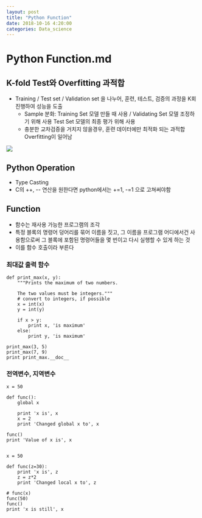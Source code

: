 ```yaml
---
layout: post
title: "Python Function"
date: 2018-10-16 4:20:00
categories: Data_science
---
```


# Python Function.md

## K-fold Test와 Overfitting 과적합
* Training / Test set / Validation set 을 나누어, 훈련, 테스트, 검증의 과정을 K회 진행하여 성능을 도출
  * Sample 분화: Training Set 모델 만들 때 사용 / Validating Set 모델 조정하기 위해 사용 Test Set 모델의 최종 평가 위해 사용
  * 충분한 교차검증을 거치지 않을경우, 훈련 데이터에만 최적화 되는 과적합Overfitting이 일어남 
<img src = 'http://www.cs.nthu.edu.tw/~shwu/courses/ml/labs/08_CV_Ensembling/fig-holdout.png'>

## Python Operation
* Type Casting
 * C의 ++, -- 연산을 원한다면 python에서는 +=1, -=1 으로 고쳐써야함

## Function
- 함수는 재사용 가능한 프로그램의 조각
- 특정 블록의 명령어 덩어리를 묶어 이름을 짓고, 그 이름을 프로그램 어디에서건 사용함으로써 그 블록에 포함된 명령어들을 몇 번이고 다시 실행할 수 있게 하는 것
- 이를 함수 호출이라 부른다

### 최대값 출력 함수
```
def print_max(x, y):
    """Prints the maximum of two numbers.

    The two values must be integers."""
    # convert to integers, if possible
    x = int(x)
    y = int(y)

    if x > y:
        print x, 'is maximum'
    else:
        print y, 'is maximum'

print_max(3, 5)
print_max(7, 9)
print print_max.__doc__
```

### 전역변수, 지역변수
```
x = 50

def func():
    global x

    print 'x is', x
    x = 2
    print 'Changed global x to', x

func()
print 'Value of x is', x


x = 50

def func(z=30):
    print 'x is', z
    z = z*2
    print 'Changed local x to', z

# func(x)
func(50)
func()
print 'x is still', x
```
